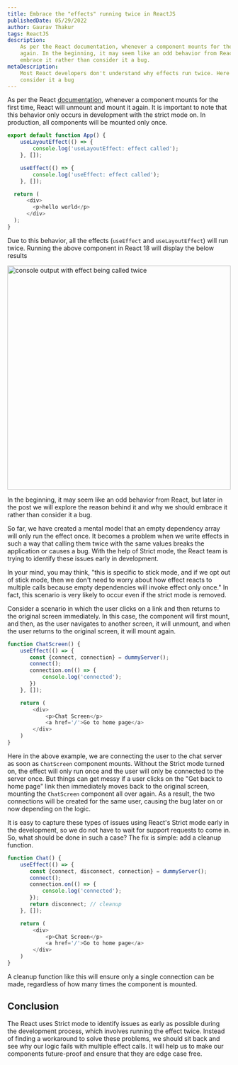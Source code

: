 ```yaml
---
title: Embrace the "effects" running twice in ReactJS
publishedDate: 05/29/2022
author: Gaurav Thakur
tags: ReactJS
description:
    As per the React documentation, whenever a component mounts for the first time, React will unmount and mount it
    again. In the beginning, it may seem like an odd behavior from React, but in the post we will explore why we should
    embrace it rather than consider it a bug.
metaDescription:
    Most React developers don't understand why effects run twice. Here we cover the reasons to embrace it rather than
    consider it a bug
---
```


As per the React [documentation](https://reactjs.org/docs/strict-mode.html#ensuring-reusable-state), whenever a
component mounts for the first time, React will unmount and mount it again. It is important to note that this behavior
only occurs in development with the strict mode on. In production, all components will be mounted only once.

```javascript
export default function App() {
    useLayoutEffect(() => {
        console.log('useLayoutEffect: effect called');
    }, []);

    useEffect(() => {
        console.log('useEffect: effect called');
    }, []);

  return (
      <div>
        <p>hello world</p>
      </div>
  );
}
```

Due to this behavior, all the effects (`useEffect` and `useLayoutEffect`) will run twice. Running the above component
in React 18 will display the below results

<img height="506" width="100%" alt="console output with effect being called twice" src="https://res.cloudinary.com/gauravthakur/image/upload/s--bLGtEsUw--/v1689436203/blog/console-output-with-effect-called-twice_wdhuxt.webp">

In the beginning, it may seem like an odd behavior from React, but later in the post we will explore the reason behind
it and why we should embrace it rather than consider it a bug.

So far, we have created a mental model that an empty dependency array will only run the effect once. It becomes a
problem when we write effects in such a way that calling them twice with the same values breaks the application or causes
a bug. With the help of Strict mode, the React team is trying to identify these issues early in development.

In your mind, you may think, "this is specific to stick mode, and if we opt out of stick mode, then we don't need to worry
about how effect reacts to multiple calls because empty dependencies will invoke effect only once." In fact,
this scenario is very likely to occur even if the strict mode is removed.

Consider a scenario in which the user clicks on a link and then returns to the original screen immediately.
In this case, the component will first mount, and then, as the user navigates to another screen, it will unmount, and
when the user returns to the original screen, it will mount again.

```javascript
function ChatScreen() {
    useEffect(() => {
       const {connect, connection} = dummyServer();
       connect();
       connection.on(() => {
           console.log('connected');
       })
    }, []);

    return (
        <div>
            <p>Chat Screen</p>
            <a href='/'>Go to home page</a>
        </div>
    )
}
```

Here in the above example, we are connecting the user to the chat server as soon as `ChatScreen` component mounts.
Without the Strict mode turned on, the effect will only run once and the user will only be connected to the server once.
But things can get messy if a user clicks on the "Get back to home page" link then immediately moves back to the
original screen, mounting the `ChatScreen` component all over again. As a result, the two connections will be created
for the same user, causing the bug later on or now depending on the logic.

It is easy to capture these types of issues using React's Strict mode early in the development, so we do not have to
wait for support requests to come in. So, what should be done in such a case? The fix is simple: add a cleanup function.

```javascript
function Chat() {
    useEffect(() => {
       const {connect, disconnect, connection} = dummyServer();
       connect();
       connection.on(() => {
           console.log('connected');
       });
       return disconnect; // cleanup
    }, []);

    return (
        <div>
            <p>Chat Screen</p>
            <a href='/'>Go to home page</a>
        </div>
    )
}
```

A cleanup function like this will ensure only a single connection can be made, regardless of how many times the
component is mounted.

## Conclusion

The React uses Strict mode to identify issues as early as possible during the development process, which involves
running the effect twice. Instead of finding a workaround to solve these problems, we should sit back and see why our
logic fails with multiple effect calls. It will help us to make our components future-proof and ensure that they are
edge case free.
